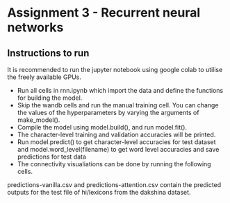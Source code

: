 # Assignment 3 - Recurrent neural networks

## Instructions to run

It is recommended to run the jupyter notebook using google colab to utilise the freely available GPUs. 
- Run all cells in rnn.ipynb which import the data and define the functions for building the model. 
- Skip the wandb cells and run the manual training cell. You can change the values of the hyperparameters by varying the arguments of make_model().
- Compile the model using model.build(), and run model.fit().
- The character-level training and validation accuracies will be printed.
- Run model.predict() to get character-level accuracies for test dataset and model.word_level(filename) to get word level accuracies and save predictions for test data 
- The connectivity visualiations can be done by running the following cells.

predictions-vanilla.csv and predictions-attention.csv contain the predicted outputs for the test file of hi/lexicons from the dakshina dataset.
